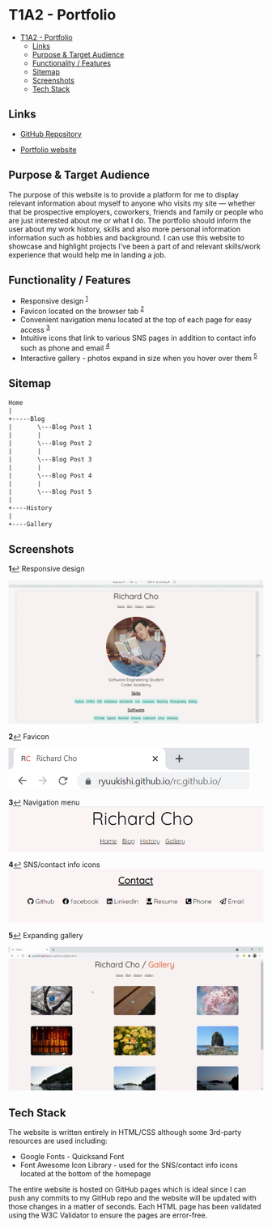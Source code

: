 # T1A2 - Portfolio

- [T1A2 - Portfolio](#t1a2---portfolio)
  * [Links](#links)
  * [Purpose & Target Audience](#purpose---target-audience)
  * [Functionality / Features](#functionality---features)
  * [Sitemap](#sitemap)
  * [Screenshots](#screenshots)
  * [Tech Stack](#tech-stack)

## Links

- [GitHub Repository](https://github.com/Ryuukishi/rc.github.io)

- [Portfolio website](https://ryuukishi.github.io/rc.github.io/)

## Purpose & Target Audience

The purpose of this website is to provide a platform for me to display relevant information about myself to anyone who visits my site — whether that be prospective employers, coworkers, friends and family or people who are just interested about me or what I do. The portfolio should inform the user about my work history, skills and also more personal information information such as hobbies and background. I can use this website to showcase and highlight projects I've been a part of and relevant skills/work experience that would help me in landing a job.

## Functionality / Features

- Responsive design <sup id="a1">[1](#f1)</sup>
- Favicon located on the browser tab <sup id="a2">[2](#f2)</sup>
- Convenient navigation menu located at the top of each page for easy access <sup id="a3">[3](#f3)</sup>
- Intuitive icons that link to various SNS pages in addition to contact info such as phone and email <sup id="a4">[4](#f4)</sup>
- Interactive gallery - photos expand in size when you hover over them <sup id="a5">[5](#f5)</sup>

## Sitemap

```
Home
|   
+-----Blog
|		\---Blog Post 1
|		|
|		\---Blog Post 2
|		|
|		\---Blog Post 3
|		|
|		\---Blog Post 4
|		|
|		\---Blog Post 5
|
+----History
|
+----Gallery
```

## Screenshots

<b id="f1">1</b>[↩](#a1)  Responsive design

![Responsive Design](screenshots/responsive.gif)





<b id="f2">2</b>[↩](#a2)  Favicon

![Favicon](screenshots/favicon.png)





<b id="f3">3</b>[↩](#a3)  Navigation menu
![Navigation menu](screenshots/nav_menu.png)





<b id="f4">4</b>[↩](#a4)  SNS/contact info icons
![Icons](screenshots/sns_icons.png)





<b id="f5">5</b>[↩](#a5)  Expanding gallery

![Expanding gallery](screenshots/gallery.gif)



## Tech Stack

The website is written entirely in HTML/CSS although some 3rd-party resources are used including:

- Google Fonts - Quicksand Font
- Font Awesome Icon Library - used for the SNS/contact info icons located at the bottom of the homepage

The entire website is hosted on GitHub pages which is ideal since I can push any commits to my GitHub repo and the website will be updated with those changes in a matter of seconds. Each HTML page has been validated using the W3C Validator to ensure the pages are error-free. 

